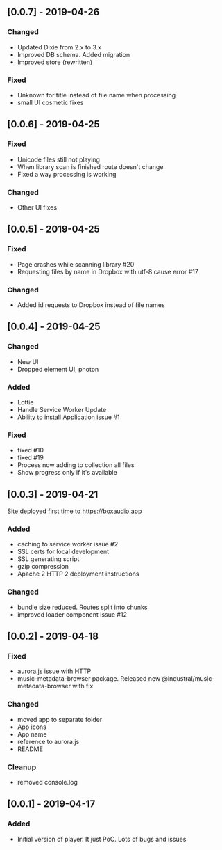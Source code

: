 ## [0.0.7] - 2019-04-26

### Changed
- Updated Dixie from 2.x to 3.x
- Improved DB schema. Added migration
- Improved store (rewritten)

### Fixed
- Unknown for title instead of file name when processing
- small UI cosmetic fixes

## [0.0.6] - 2019-04-25

### Fixed
- Unicode files still not playing
- When library scan is finished route doesn't change
- Fixed a way processing is working

### Changed
- Other UI fixes

## [0.0.5] - 2019-04-25

### Fixed
- Page crashes while scanning library #20
- Requesting files by name in Dropbox with utf-8 cause error #17

### Changed
- Added id requests to Dropbox instead of file names


## [0.0.4] - 2019-04-25

### Changed
- New UI
- Dropped element UI, photon

### Added
- Lottie
- Handle Service Worker Update
- Ability to install Application issue #1

### Fixed
- fixed #10
- fixed #19
- Process now adding to collection all files
- Show progress only if it's available

## [0.0.3] - 2019-04-21

Site deployed first time to https://boxaudio.app

### Added
- caching to service worker issue #2
- SSL certs for local development
- SSL generating script
- gzip compression
- Apache 2 HTTP 2 deployment instructions 

### Changed
- bundle size reduced. Routes split into chunks
- improved loader component issue #12


## [0.0.2] - 2019-04-18

### Fixed
- aurora.js issue with HTTP
- music-metadata-browser package. Released new @industral/music-metadata-browser with fix

### Changed
- moved app to separate folder
- App icons
- App name
- reference to aurora.js
- README

### Cleanup
- removed console.log


## [0.0.1] - 2019-04-17

### Added
- Initial version of player. It just PoC. Lots of bugs and issues
